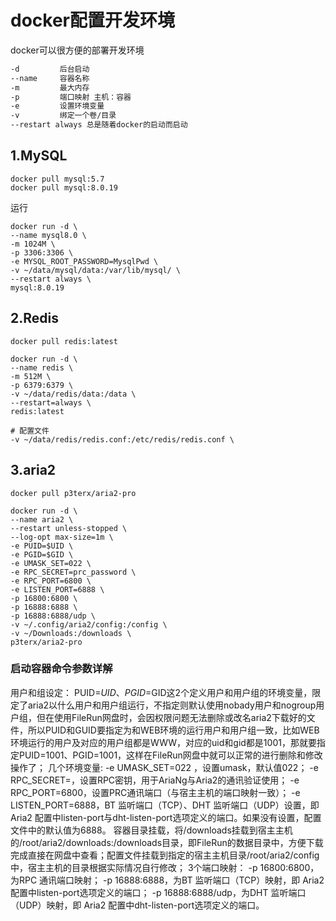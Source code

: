 # docker配置开发环境

docker可以很方便的部署开发环境

```bash
-d         后台启动
--name     容器名称
-m         最大内存
-p         端口映射 主机：容器
-e         设置环境变量
-v         绑定一个卷/目录
--restart always 总是随着docker的启动而启动
```

## 1.MySQL 
 
 ```text
 docker pull mysql:5.7
 docker pull mysql:8.0.19
 ```

 运行
 ```text
docker run -d \
--name mysql8.0 \
-m 1024M \
-p 3306:3306 \
-e MYSQL_ROOT_PASSWORD=MysqlPwd \
-v ~/data/mysql/data:/var/lib/mysql/ \
--restart always \
mysql:8.0.19
 ```

 ## 2.Redis

```text
docker pull redis:latest
```

```text
docker run -d \
--name redis \
-m 512M \
-p 6379:6379 \
-v ~/data/redis/data:/data \
--restart=always \
redis:latest

# 配置文件
-v ~/data/redis/redis.conf:/etc/redis/redis.conf \
```

## 3.aria2

```text
docker pull p3terx/aria2-pro
```

```text
docker run -d \
--name aria2 \
--restart unless-stopped \
--log-opt max-size=1m \
-e PUID=$UID \
-e PGID=$GID \
-e UMASK_SET=022 \
-e RPC_SECRET=prc_password \
-e RPC_PORT=6800 \
-e LISTEN_PORT=6888 \
-p 16800:6800 \
-p 16888:6888 \
-p 16888:6888/udp \
-v ~/.config/aria2/config:/config \
-v ~/Downloads:/downloads \
p3terx/aria2-pro
```

### 启动容器命令参数详解
用户和组设定：
PUID=$UID、PGID=$GID这2个定义用户和用户组的环境变量，限定了aria2以什么用户和用户组运行，不指定则默认使用nobady用户和nogroup用户组，但在使用FileRun网盘时，会因权限问题无法删除或改名aria2下载好的文件，所以PUID和GUID要指定为和WEB环境的运行用户和用户组一致，比如WEB环境运行的用户及对应的用户组都是WWW，对应的uid和gid都是1001，那就要指定PUID=1001、PGID=1001，这样在FileRun网盘中就可以正常的进行删除和修改操作了；
几个环境变量:
-e UMASK_SET=022 ，设置umask，默认值022；
-e RPC_SECRET=，设置RPC密钥，用于AriaNg与Aria2的通讯验证使用；
-e RPC_PORT=6800，设置PRC通讯端口（与宿主主机的端口映射一致）；
-e LISTEN_PORT=6888，BT 监听端口（TCP）、DHT 监听端口（UDP）设置，即 Aria2 配置中listen-port与dht-listen-port选项定义的端口。如果没有设置，配置文件中的默认值为6888。
容器目录挂载，将/downloads挂载到宿主主机的/root/aria2/downloads:/downloads目录，即FileRun的数据目录中，方便下载完成直接在网盘中查看；配置文件挂载到指定的宿主主机目录/root/aria2/config中，宿主主机的目录根据实际情况自行修改；
3个端口映射：
-p 16800:6800，为RPC 通讯端口映射；
-p 16888:6888，为BT 监听端口（TCP）映射，即 Aria2 配置中listen-port选项定义的端口；
-p 16888:6888/udp，为DHT 监听端口（UDP）映射，即 Aria2 配置中dht-listen-port选项定义的端口。
